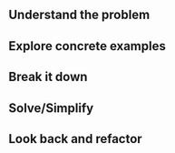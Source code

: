 ## **Understand the problem**

## **Explore concrete examples**

## **Break it down**

## **Solve/Simplify**

## **Look back and refactor**
